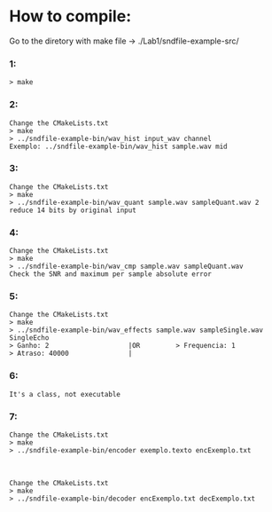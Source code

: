 # How to compile:

Go to the diretory with make file -> ./Lab1/sndfile-example-src/
### 1:
    > make

### 2:
    Change the CMakeLists.txt
    > make
    > ../sndfile-example-bin/wav_hist input_wav channel
    Exemplo: ../sndfile-example-bin/wav_hist sample.wav mid
  
### 3:
    Change the CMakeLists.txt
    > make
    > ../sndfile-example-bin/wav_quant sample.wav sampleQuant.wav 2
    reduce 14 bits by original input
  
### 4:
    Change the CMakeLists.txt
    > make
    > ../sndfile-example-bin/wav_cmp sample.wav sampleQuant.wav
    Check the SNR and maximum per sample absolute error
    
### 5:
    Change the CMakeLists.txt
    > make
    > ../sndfile-example-bin/wav_effects sample.wav sampleSingle.wav SingleEcho
    > Ganho: 2                    |OR         > Frequencia: 1
    > Atraso: 40000               |
    
### 6:
    It's a class, not executable
   
### 7:
    Change the CMakeLists.txt
    > make
    > ../sndfile-example-bin/encoder exemplo.texto encExemplo.txt
    
<br>
    
    Change the CMakeLists.txt
    > make
    > ../sndfile-example-bin/decoder encExemplo.txt decExemplo.txt
    
